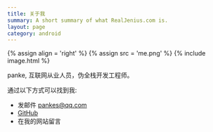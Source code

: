 ```yaml
---
title: 关于我
summary: A short summary of what RealJenius.com is.
layout: page
category: android
---
```


{% assign align = 'right' %}
{% assign src = 'me.png' %}
{% include image.html %}

panke, 互联网从业人员，伪全栈开发工程师。



通过以下方式可以找到我:

* 发邮件 [pankes@qq.com](mailto:pankes@qq.com)
* [GitHub](https://github.com/)
* 在我的网站留言
        